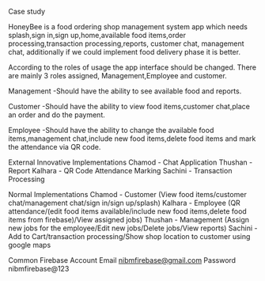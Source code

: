 Case study

HoneyBee is a food ordering shop management system app which needs splash,sign in,sign up,home,available food items,order processing,transaction processing,reports,
customer chat, management chat, additionally if we could implement food delivery phase it is better.

According to the roles of usage the app interface should be changed.
There are mainly 3 roles assigned,
Management,Employee and customer.

Management
-Should have the ability to see available food and reports.

Customer
-Should have the ability to view food items,customer chat,place an order and do the payment.

Employee
-Should have the ability to change the available food items,management chat,include new food items,delete food items and mark the attendance via QR code.

External Innovative Implementations 
Chamod - Chat Application
Thushan - Report
Kalhara - QR Code Attendance Marking
Sachini - Transaction Processing

Normal Implementations
Chamod - Customer (View food items/customer chat/management chat/sign in/sign up/splash)
Kalhara - Employee (QR attendance/(edit food items available/include new food items,delete food items from firebase)/View assigned jobs)
Thushan - Management (Assign new jobs for the employee/Edit new jobs/Delete jobs/View reports)
Sachini - Add to Cart/transaction processing/Show shop location to customer using google maps


Common Firebase Account
Email
nibmfirebase@gmail.com
Password
nibmfirebase@123


